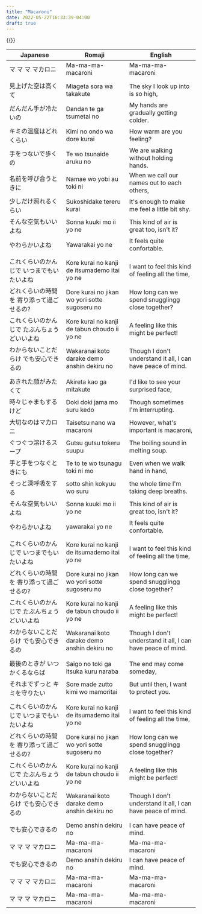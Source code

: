 ```yaml
---
title: "Macaroni"
date: 2022-05-22T16:33:39-04:00
draft: true
---
```

{{<yt seESL1hsPas>}}

| Japanese                                    | Romaji                                        | English                                                     |
|---------------------------------------------|-----------------------------------------------|-------------------------------------------------------------|
| マ マ マ マカロニ                           | Ma-ma-ma-macaroni                             | Ma-ma-ma-macaroni                                           |
|                                             |                                               |                                                             |
| 見上げた空は高くて                          | Miageta sora wa takakute                      | The sky I look up into is so high,                          |
| だんだん手が冷たいの                        | Dandan te ga tsumetai no                      | My hands are gradually getting colder.                      |
| キミの温度はどれくらい                      | Kimi no ondo wa dore kurai                    | How warm are you feeling?                                   |
| 手をつないで歩くの                          | Te wo tsunaide aruku no                       | We are walking without holding hands.                       |
| 名前を呼び合うときに                        | Namae wo yobi au toki ni                      | When we call our names out to each others,                  |
| 少しだけ照れるくらい                        | Sukoshidake tereru kurai                      | It's enough to make me feel a little bit shy.               |
| そんな空気もいいよね                        | Sonna kuuki mo ii yo ne                       | This kind of air is great too, isn't it?                    |
| やわらかいよね                              | Yawarakai yo ne                               | It feels quite confortable.                                 |
|                                             |                                               |                                                             |
| これくらいのかんじで いつまでもいたいよね   | Kore kurai no kanji de itsumademo itai yo ne  | I want to feel this kind of feeling all the time,           |
| どれくらいの時間を 寄り添って過ごせるの?    | Dore kurai no jikan wo yori sotte sugoseru no | How long can we spend snugglingg close together?            |
| これくらいのかんじで たぶんちょうどいいよね | Kore kurai no kanji de tabun choudo ii yo ne  | A feeling like this might be perfect!                       |
| わからないことだらけ でも安心できるの       | Wakaranai koto darake demo anshin dekiru no   | Though I don't understand it all, I can have peace of mind. |
|                                             |                                               |                                                             |
| あきれた顔がみたくて                        | Akireta kao ga mitakute                       | I'd like to see your surprised face,                        |
| 時々じゃまもするけど                        | Doki doki jama mo suru kedo                   | Though sometimes I'm interrupting.                          |
| 大切なのはマカロニ                          | Taisetsu nano wa macaroni                     | However, what's important is macaroni,                      |
| ぐつぐつ溶けるスープ                        | Gutsu gutsu tokeru suupu                      | The boiling sound in melting soup.                          |
| 手と手をつなぐときにも                      | Te to te wo tsunagu toki ni mo                | Even when we walk hand in hand,                             |
| そっと深呼吸をする                          | sotto shin kokyuu wo suru                     | the whole time I'm taking deep breaths.                     |
| そんな空気もいいよね                        | Sonna kuuki mo ii yo ne                       | This kind of air is great too, isn't it?                    |
| やわらかいよね                              | yawarakai yo ne                               | It feels quite confortable.                                 |
|                                             |                                               |                                                             |
| これくらいのかんじで いつまでもいたいよね   | Kore kurai no kanji de itsumademo itai yo ne  | I want to feel this kind of feeling all the time,           |
| どれくらいの時間を 寄り添って過ごせるの?    | Dore kurai no jikan wo yori sotte sugoseru no | How long can we spend snugglingg close together?            |
| これくらいのかんじで たぶんちょうどいいよね | Kore kurai no kanji de tabun choudo ii yo ne  | A feeling like this might be perfect!                       |
| わからないことだらけ でも安心できるの       | Wakaranai koto darake demo anshin dekiru no   | Though I don't understand it all, I can have peace of mind. |
|                                             |                                               |                                                             |
| 最後のときが いつかくるならば               | Saigo no toki ga itsuka kuru naraba           | The end may come someday,                                   |
| それまでずっと キミを守りたい               | Sore made zutto kimi wo mamoritai             | But until then, I want to protect you.                      |
|                                             |                                               |                                                             |
| これくらいのかんじで いつまでもいたいよね   | Kore kurai no kanji de itsumademo itai yo ne  | I want to feel this kind of feeling all the time,           |
| どれくらいの時間を 寄り添って過ごせるの?    | Dore kurai no jikan wo yori sotte sugoseru no | How long can we spend snugglingg close together?            |
| これくらいのかんじで たぶんちょうどいいよね | Kore kurai no kanji de tabun choudo ii yo ne  | A feeling like this might be perfect!                       |
| わからないことだらけ でも安心できるの       | Wakaranai koto darake demo anshin dekiru no   | Though I don't understand it all, I can have peace of mind. |
|                                             |                                               |                                                             |
| でも安心できるの                            | Demo anshin dekiru no                         | I can have peace of mind.                                   |
| マ マ マ マカロニ                           | Ma-ma-ma-macaroni                             | Ma-ma-ma-macaroni                                           |
| でも安心できるの                            | Demo anshin dekiru no                         | I can have peace of mind.                                   |
| マ マ マ マカロニ                           | Ma-ma-ma-macaroni                             | Ma-ma-ma-macaroni                                           |
| マ マ マ マカロニ                           | Ma-ma-ma-macaroni                             | Ma-ma-ma-macaroni                                           |

